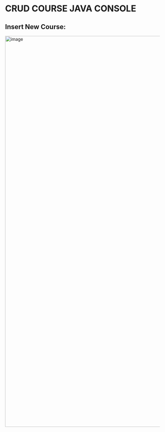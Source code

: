 # CRUD COURSE JAVA CONSOLE 

## Insert New Course:
<img width="1270" alt="image" src="https://github.com/emiliobs/CrudCursosJavaConsole/assets/3122465/cc7dc351-4af8-4fd0-b13d-1919c5346ab7">


